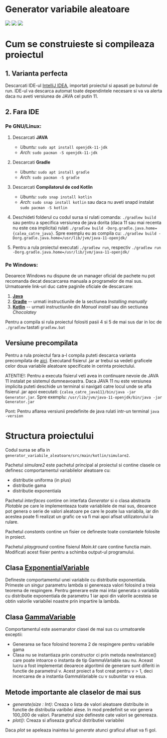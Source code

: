 # Generator variabile aleatoare

![](https://img.shields.io/badge/Let's%20Plot-1.3.1-blueviolet)
![](https://img.shields.io/badge/Java-11-red)
![](https://img.shields.io/badge/Gradle-6.3-blue)

# Cum se construieste si compileaza proiectul

## 1. Varianta perfecta
Descarcati IDE-ul [IntelliJ IDEA](https://www.jetbrains.com/idea/download/), importati proiectul si apasati pe butonul de run. IDE-ul va descarca automat toate dependintele necesare si va va alerta daca nu aveti versiunea de JAVA cel putin 11.

## 2. Fara IDE

### Pe GNU/Linux:

1. Descarcati **JAVA**
   - *Ubuntu:* `sudo apt install openjdk-11-jdk`
   - *Arch:* `sudo pacman -S openjdk-11-jdk`

2. Descarcati **Gradle**
   - *Ubuntu:* `sudo apt install gradle`
   - *Arch:* `sudo pacman -S gradle`

3. Descarcati **Compilatorul de cod Kotlin**
   - *Ubuntu:* `sudo snap install kotlin`
   - *Arch:* `sudo snap install kotlin` sau daca nu aveti snapd instalat `sudo pacman -S kotlin`

4. Deschideti folderul cu codul sursa si rulati comanda: `./gradlew build` sau pentru a specifica versiunea de java dorita (daca 11 sau mai recenta nu este cea implicita) rulati `./gradlew build -Dorg.gradle.java.home={calea_catre_java}`. Spre exemplu eu as compila cu: `./gradlew build -Dorg.gradle.java.home=/usr/lib/jvm/java-11-openjdk/`

5. Pentru a rula proiectul executati `./gradlew run`, respectiv `./gradlew run -Dorg.gradle.java.home=/usr/lib/jvm/java-11-openjdk/`

### Pe Windows:

Deoarece Windows nu dispune de un manager oficial de pachete nu pot recomanda decat descarcarea manuala a programelor de mai sus. Urmatoarele link-uri duc catre paginile oficiale de descarcare:

1. [**Java**](https://adoptopenjdk.net/?variant=openjdk11&jvmVariant=hotspot)
2. [**Gradle**](https://gradle.org/install/) -- urmati instructiunile de la sectiunea *Installing manually*
3. [**Kotlin**](https://kotlinlang.org/docs/tutorials/command-line.html) -- urmati instructiunile din *Manual install* sau din sectiunea *Chocolatey*

Pentru a compila si rula proiectul folositi pasii 4 si 5 de mai sus dar in loc de `./gradlew` tastati `gradlew.bat`

## Versiune precompilata
Pentru a rula proiectul fara a-l compila puteti descarca varianta precompilata de [aici](https://github.com/alexandru-balan/generator_variabile_aleatoare/releases/tag/2020.alpha.2). Executand fisierul .jar ar trebui sa vedeti graficele celor doua variabile aleatoare specificate in cerinta proiectului.

ATENTIE!: Pentru a executa fisierul veti avea in continuare nevoie de JAVA 11 instalat pe sistemul dumneavoastra. Daca JAVA 11 nu este versiunea implicita puteti deschide un terminal si navigati catre locul unde se afla fisierul .jar apoi executati: `{calea_catre_java11}/bin/java -jar Generator.jar`. Spre exemplu:  `/usr/lib/jvm/java-11-openjdk/bin/java -jar Generator.jar`

Pont: Pentru aflarea versiunii predefinite de java rulati intr-un terminal `java -version`

# Structura proiectului

Codul sursa se afla in `generator_variabile_aleatoare/src/main/kotlin/simulare2`.

Pachetul *simulare2* este pachetul principal al proiectul si contine clasele ce definesc comportamentul variabilelor aleatoare cu:
- distributie uniforma (in plus)
- distributie gama
- distributie exponentiala

Pachetul *interfaces* contine on interfata *Generator* si o clasa abstracta *Plotable* pe care le implementeaza toate variabilele de mai sus, deoarece pot genera o serie de valori aleatoare pe care le poate lua variabila, iar din acestea poate fi realizat un grafic ce va fi mai apoi afisat utilizatorului la rulare.

Pachetul *constants* contine un fisier ce defineste toate constantele folosite in proiect.

Pachetul *playground* contine fisierul *Main.kt* care contine functia main. Modificati acest fisier pentru a schimba output-ul programului.

## Clasa [ExponentialVariable](https://github.com/alexandru-balan/generator_variabile_aleatoare/blob/master/src/main/kotlin/simulare2/ExponentialVariable.kt)

Defineste comportamentul unei variabile cu distributie exponentiala. Primeste un singur parametru lambda si genereaza valori folosind a treia teorema de respingere. Pentru generare este mai intai generata o variabila cu distributie exponentiala de parametru 1 iar apoi din valorile acesteia se obtin valorile variabilei noastre prin impartire la lambda.

## Clasa [GammaVariable](https://github.com/alexandru-balan/generator_variabile_aleatoare/blob/master/src/main/kotlin/simulare2/GammaVariable.kt)

Comportamentul este asemanator clasei de mai sus cu urmatoarele exceptii:
- Generarea se face folosind teorema 2 de respingere pentru variabile gama
- Clasa nu se instantiaza prin constructor ci prin metoda newInstance() care poate intoarce o instanta de tip GammaVariable sau nu. Aceast lucru a fost implementat deoarece algoritmii de generare sunt diferiti in functie de parametrul ν. Acest proiect a fost creat pentru ν > 1, deci incercarea de a instantia GammaVariable cu ν subunitar va esua.

## Metode importante ale claselor de mai sus

- *generate(size : Int)*: Creaza o lista de valori aleatoare distribuite in functie de distributia varibilei alese. In mod predefinit se vor genera 100_000 de valori. Parametrul size defineste cate valori se genereaza.
- *plot()*: Creaza si afiseaza graficul distributiei variabilei

Daca *plot* se apeleaza inaintea lui *generate* atunci graficul afisat va fi gol.
